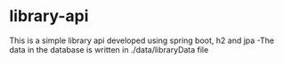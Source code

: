 # library-api
This is a simple library api developed using spring boot, h2 and jpa
  -The data in the database is written in ./data/libraryData file
